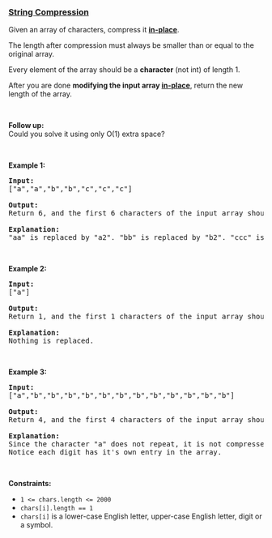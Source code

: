 ### [String Compression](https://leetcode.com/problems/string-compression)

<p>Given an array of characters, compress it <a href="https://en.wikipedia.org/wiki/In-place_algorithm" target="_blank"><b>in-place</b></a>.</p>

<p>The length after compression must always be smaller than or equal to the original array.</p>

<p>Every element of the array should be a <b>character</b> (not int) of length 1.</p>

<p>After you are done <b>modifying the input array <a href="https://en.wikipedia.org/wiki/In-place_algorithm" target="_blank">in-place</a></b>, return the new length of the array.</p>
&nbsp;

<p><b>Follow up:</b><br />
Could you solve it using only O(1) extra space?</p>
&nbsp;

<p><b>Example 1:</b></p>

<pre>
<b>Input:</b>
[&quot;a&quot;,&quot;a&quot;,&quot;b&quot;,&quot;b&quot;,&quot;c&quot;,&quot;c&quot;,&quot;c&quot;]

<b>Output:</b>
Return 6, and the first 6 characters of the input array should be: [&quot;a&quot;,&quot;2&quot;,&quot;b&quot;,&quot;2&quot;,&quot;c&quot;,&quot;3&quot;]

<b>Explanation:</b>
&quot;aa&quot; is replaced by &quot;a2&quot;. &quot;bb&quot; is replaced by &quot;b2&quot;. &quot;ccc&quot; is replaced by &quot;c3&quot;.
</pre>

<p>&nbsp;</p>

<p><b>Example 2:</b></p>

<pre>
<b>Input:</b>
[&quot;a&quot;]

<b>Output:</b>
Return 1, and the first 1 characters of the input array should be: [&quot;a&quot;]

<b>Explanation:</b>
Nothing is replaced.
</pre>

<p>&nbsp;</p>

<p><b>Example 3:</b></p>

<pre>
<b>Input:</b>
[&quot;a&quot;,&quot;b&quot;,&quot;b&quot;,&quot;b&quot;,&quot;b&quot;,&quot;b&quot;,&quot;b&quot;,&quot;b&quot;,&quot;b&quot;,&quot;b&quot;,&quot;b&quot;,&quot;b&quot;,&quot;b&quot;]

<b>Output:</b>
Return 4, and the first 4 characters of the input array should be: [&quot;a&quot;,&quot;b&quot;,&quot;1&quot;,&quot;2&quot;].

<b>Explanation:</b>
Since the character &quot;a&quot; does not repeat, it is not compressed. &quot;bbbbbbbbbbbb&quot; is replaced by &quot;b12&quot;.
Notice each digit has it&#39;s own entry in the array.
</pre>

<p>&nbsp;</p>
<p><strong>Constraints:</strong></p>

<ul>
	<li><code>1 &lt;= chars.length &lt;= 2000</code></li>
	<li><code>chars[i].length == 1</code></li>
	<li><code>chars[i]</code> is a lower-case English letter, upper-case English letter, digit or a symbol.</li>
</ul>
